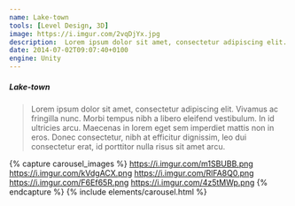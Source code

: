 ```yaml
---
name: Lake-town
tools: [Level Design, 3D]
image: https://i.imgur.com/2vqDjYx.jpg
description:  Lorem ipsum dolor sit amet, consectetur adipiscing elit. Vivamus ac fringilla nunc.
date: 2014-07-02T09:07:40+0100
engine: Unity
---
```


##### Lake-town
>  Lorem ipsum dolor sit amet, consectetur adipiscing elit. Vivamus ac fringilla nunc. Morbi tempus nibh a libero eleifend vestibulum. In id ultricies arcu. Maecenas in lorem eget sem imperdiet mattis non in eros. Donec consectetur, nibh at efficitur dignissim, leo dui consectetur erat, id porttitor nulla risus sit amet arcu.


{% capture carousel_images %}
https://i.imgur.com/m1SBUBB.png
https://i.imgur.com/kVdgACX.png
https://i.imgur.com/RlFA8Q0.png
https://i.imgur.com/F6Ef65R.png
https://i.imgur.com/4z5tMWp.png
{% endcapture %}
{% include elements/carousel.html %}
